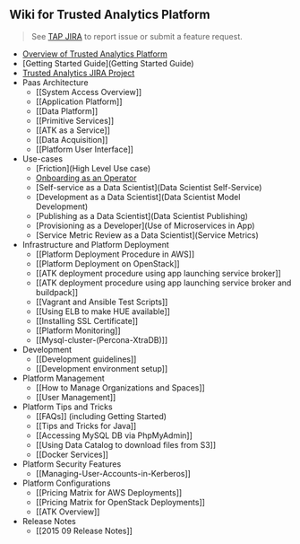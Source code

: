 ## Wiki for Trusted Analytics Platform  

> See [TAP JIRA](https://trustedanalytics.atlassian.net) to report issue or submit a feature request.

* [Overview of Trusted Analytics Platform](Overview)
* [Getting Started Guide](Getting Started Guide)
* [Trusted Analytics JIRA Project](https://trustedanalytics.atlassian.net/)
* Paas Architecture
  - [[System Access Overview]]
  - [[Application Platform]]
  - [[Data Platform]]
  - [[Primitive Services]]
  - [[ATK as a Service]]
  - [[Data Acquisition]]
  - [[Platform User Interface]]
* Use-cases
  - [Friction](High Level Use case)
  - [Onboarding as an Operator](Onboarding)
  - [Self-service as a Data Scientist](Data Scientist Self-Service)
  - [Development as a Data Scientist](Data Scientist Model Development)
  - [Publishing as a Data Scientist](Data Scientist Publishing)
  - [Provisioning as a Developer](Use of Microservices in App)
  - [Service Metric Review as a Data Scientist](Service Metrics)
* Infrastructure and Platform Deployment
  - [[Platform Deployment Procedure in AWS]]
  - [[Platform Deployment on OpenStack]]
  - [[ATK deployment procedure using app launching service broker]]
  - [[ATK deployment procedure using app launching service broker and buildpack]]
  - [[Vagrant and Ansible Test Scripts]]
  - [[Using ELB to make HUE available]]
  - [[Installing SSL Certificate]]
  - [[Platform Monitoring]]
  - [[Mysql-cluster-(Percona-XtraDB)]]
* Development
  - [[Development guidelines]]
  - [[Development environment setup]]
* Platform Management
  - [[How to Manage Organizations and Spaces]]
  - [[User Management]]
* Platform Tips and Tricks
  - [[FAQs]] (including Getting Started)
  - [[Tips and Tricks for Java]]
  - [[Accessing MySQL DB via PhpMyAdmin]]
  - [[Using Data Catalog to download files from S3]]
  - [[Docker Services]]
* Platform Security Features
   - [[Managing-User-Accounts-in-Kerberos]]
* Platform Configurations
   - [[Pricing Matrix for AWS Deployments]]
   - [[Pricing Matrix for OpenStack Deployments]]
   - [[ATK Overview]]
* Release Notes
   - [[2015 09 Release Notes]]